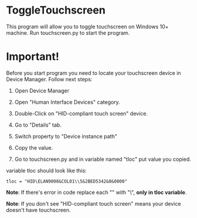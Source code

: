 # ToggleTouchscreen
This program will allow you to toggle touchscreen on Windows 10+ machine. Run touchscreen.py to start the program.

# Important!
Before you start program you need to locate your touchscreen device in Device Manager. Follow next steps:

1. Open Device Manager

2. Open "Human Interface Devices" category.

3. Double-Click on "HID-compliant touch screen" device.

4. Go to "Details" tab.

5. Switch property to "Device instance path"

6. Copy the value.

7. Go to touchscreen.py and in variable named "tloc" put value you copied.

variable tloc should look like this: 
```
tloc = "HID\ELAN9008&COL01\\5&2BED5342&0&0000"
```

**Note**: If there's error in code replace each "\" with "\\", **only in tloc variable**.

**Note**: If you don't see "HID-compliant touch screen" means your device doesn't have touchscreen.
